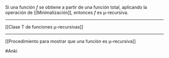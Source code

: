 Si una función $f$ se obtiene a partir de una función total, aplicando la operación de [[Minimalización]], entonces $f$ es μ-recursiva.
***
[[Clase T de funciones μ-recursivas]] 
***
[[Procedimiento para mostrar que una función es μ-recursiva]] 


#Anki 